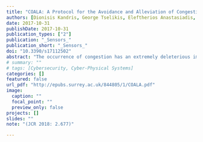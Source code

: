 ```yaml
---
title: "COALA: A Protocol for the Avoidance and Alleviation of Congestion in Wireless Sensor Networks"
authors: [Dionisis Kandris, George Tselikis, Eleftherios Anastasiadis, Emmanouil Panaousis, Tasos Dagiuklas]
date: 2017-10-31
publishDate: 2017-10-31
publication_types: ["2"]
publication: "_Sensors_"
publication_short: "_Sensors_"
doi: "10.3390/s17112502"
abstract: "The occurrence of congestion has an extremely deleterious impact on the performance of Wireless Sensor Networks (WSNs). This article presents a novel protocol, named COALA (COngestion ALleviation and Avoidance), which aims to act both proactively, in order to avoid the creation of congestion in WSNs, and reactively, so as to mitigate the diffusion of upcoming congestion through alternative path routing. Its operation is based on the utilization of an accumulative cost function, which considers both static and dynamic metrics in order to send data through the paths that are less probable to be congested. COALA is validated through simulation tests, which exhibit its ability to achieve remarkable reduction of loss ratios, transmission delays and energy dissipation. Moreover, the appropriate adjustment of the weighting of the accumulative cost function enables the algorithm to adapt to the performance criteria of individual case scenarios."
# summary: ""
# tags: [Cybersecurity, Cyber-Physical Systems]
categories: []
featured: false
url_pdf: "http://epubs.surrey.ac.uk/844805/1/COALA.pdf"
image:
  caption: ""
  focal_point: ""
  preview_only: false
projects: []
slides: ""
note: "(JCR 2018: 2.677)"

---
```

